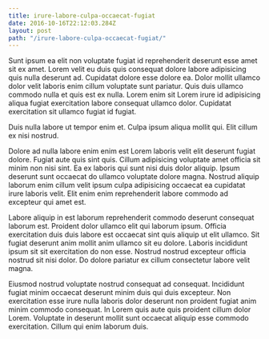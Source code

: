 ```yaml
---
title: irure-labore-culpa-occaecat-fugiat
date: 2016-10-16T22:12:03.284Z
layout: post
path: "/irure-labore-culpa-occaecat-fugiat/"
---
```


Sunt ipsum ea elit non voluptate fugiat id reprehenderit deserunt esse amet sit ex amet. Lorem velit eu duis quis consequat dolore labore adipisicing quis nulla deserunt ad. Cupidatat dolore esse dolore ea. Dolor mollit ullamco dolor velit laboris enim cillum voluptate sunt pariatur. Quis duis ullamco commodo nulla et quis est ex nulla. Lorem enim sit Lorem irure id adipisicing aliqua fugiat exercitation labore consequat ullamco dolor. Cupidatat exercitation sit ullamco fugiat id fugiat.

Duis nulla labore ut tempor enim et. Culpa ipsum aliqua mollit qui. Elit cillum ex nisi nostrud.

Dolore ad nulla labore enim enim est Lorem laboris velit elit deserunt fugiat dolore. Fugiat aute quis sint quis. Cillum adipisicing voluptate amet officia sit minim non nisi sint. Ea ex laboris qui sunt nisi duis dolor aliquip. Ipsum deserunt sunt occaecat do ullamco voluptate dolore magna. Nostrud aliquip laborum enim cillum velit ipsum culpa adipisicing occaecat ea cupidatat irure laboris velit. Elit enim enim reprehenderit labore commodo ad excepteur qui amet est.

Labore aliquip in est laborum reprehenderit commodo deserunt consequat laborum est. Proident dolor ullamco elit qui laborum ipsum. Officia exercitation duis duis labore est occaecat sint quis aliquip ut elit ullamco. Sit fugiat deserunt anim mollit anim ullamco sit eu dolore. Laboris incididunt ipsum sit sit exercitation do non esse. Nostrud nostrud excepteur officia nostrud sit nisi dolor. Do dolore pariatur ex cillum consectetur labore velit magna.

Eiusmod nostrud voluptate nostrud consequat ad consequat. Incididunt fugiat minim occaecat deserunt minim duis qui duis excepteur. Non exercitation esse irure nulla laboris dolor deserunt non proident fugiat anim minim commodo consequat. In Lorem quis aute quis proident cillum dolor Lorem. Voluptate in deserunt mollit sunt occaecat aliquip esse commodo exercitation. Cillum qui enim laborum duis.